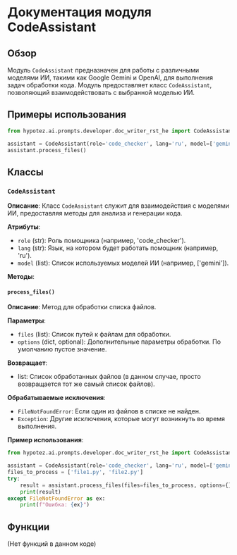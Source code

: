 # Документация модуля CodeAssistant

## Обзор

Модуль `CodeAssistant` предназначен для работы с различными моделями ИИ, такими как Google Gemini и OpenAI, для выполнения задач обработки кода. Модуль предоставляет класс `CodeAssistant`, позволяющий взаимодействовать с выбранной моделью ИИ.

## Примеры использования

```python
from hypotez.ai.prompts.developer.doc_writer_rst_he import CodeAssistant

assistant = CodeAssistant(role='code_checker', lang='ru', model=['gemini'])
assistant.process_files()
```

## Классы

### `CodeAssistant`

**Описание**: Класс `CodeAssistant` служит для взаимодействия с моделями ИИ, предоставляя методы для анализа и генерации кода.

**Атрибуты**:

- `role` (str): Роль помощника (например, 'code_checker').
- `lang` (str): Язык, на котором будет работать помощник (например, 'ru').
- `model` (list): Список используемых моделей ИИ (например, ['gemini']).


**Методы**:

#### `process_files()`

**Описание**: Метод для обработки списка файлов.


**Параметры**:

- `files` (list): Список путей к файлам для обработки.
- `options` (dict, optional): Дополнительные параметры обработки. По умолчанию пустое значение.


**Возвращает**:

- list: Список обработанных файлов (в данном случае, просто возвращается тот же самый список файлов).


**Обрабатываемые исключения**:

- `FileNotFoundError`: Если один из файлов в списке не найден.
- `Exception`: Другие исключения, которые могут возникнуть во время выполнения.


**Пример использования**:

```python
from hypotez.ai.prompts.developer.doc_writer_rst_he import CodeAssistant

assistant = CodeAssistant(role='code_checker', lang='ru', model=['gemini'])
files_to_process = ['file1.py', 'file2.py']
try:
    result = assistant.process_files(files=files_to_process, options={})
    print(result)
except FileNotFoundError as ex:
    print(f"Ошибка: {ex}")
```


## Функции

(Нет функций в данном коде)


```